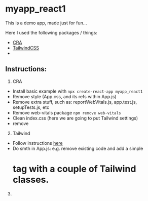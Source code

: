 # myapp_react1 

This is a demo app, made just for fun...

Here I used the following packages / things:
- [CRA](https://create-react-app.dev/)
- [TailwindCSS](https://tailwindcss.com/)
- 


## Instructions:
1. CRA
- Install basic example with `npx create-react-app myapp_react1` 
- Remove style (App.css, and its refs within App.js)
- Remove extra stuff, such as: reportWebVitals.js, app.test.js, setupTests.js, etc
- Remove web-vitals package `npm remove web-vitals`
- Clean index.css (here we are going to put Tailwind settings)
- remove 

2. Tailwind
- Follow instructions [here](https://tailwindcss.com/docs/guides/create-react-app)
- Do smth in App.js: e.g. remove existing code and add a simple <h1> tag with a couple of Tailwind classes.

3. 